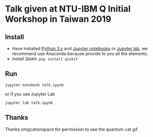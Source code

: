 # Talk given at NTU-IBM Q Initial Workshop in Taiwan 2019

## Install

- Have installed [Python 3.x](https://www.python.org/downloads/) and
[Jupyter notebooks](http://jupyter.org) or
[Jupyter lab](https://github.com/jupyterlab/jupyterlab), we recommend use
Anaconda because provide to you all the elements.
- Install Qiskit: `pip install qiskit`

## Run

```
jupyter notebook talk.ipynb
```

or if you use Jupyter Lab

```
jupyter lab talk.ipynb
```

## Thanks

Thanks omgcatsinspace for permission to use the quantum cat gif.
